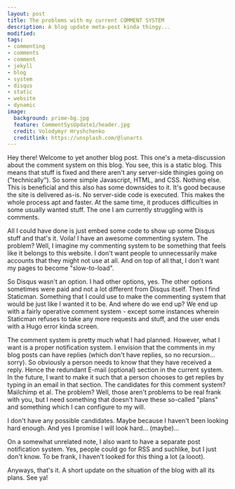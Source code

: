```yaml
---
layout: post
title: The problems with my current COMMENT SYSTEM
description: A blog update meta-post kinda thingy...
modified:
tags:
- commenting
- comments
- comment
- jekyll
- blog
- system
- disqus
- static
- website
- dynamic
image:
  background: prime-bg.jpg
  feature: CommentSysUpdate1/header.jpg
  credit: Volodymyr Hryshchenko
  creditlink: https://unsplash.com/@lunarts
---
```


Hey there! Welcome to yet another blog post. This one's a meta-discussion about the comment system on this blog. You see, this is a static blog. This means that stuff is fixed and there aren't any server-side thingies going on ("technically"). So some simple Javascript, HTML, and CSS. Nothing else. This is beneficial and this also has some downsides to it. It's good because the site is delivered as-is. No server-side code is executed. This makes the whole process apt and faster. At the same time, it produces difficulties in some usually wanted stuff. The one I am currently struggling with is comments.

All I could have done is just embed some code to show up some Disqus stuff and that's it. Voila! I have an awesome commenting system. The problem? Well, I imagine my commenting system to be something that feels like it belongs to this website. I don't want people to unnecessarily make accounts that they might not use at all. And on top of all that, I don't want my pages to become "slow-to-load".

So Disqus wasn't an option. I had other options, yes. The other options sometimes were paid and not a lot different from Disqus itself. Then I find Staticman. Something that I could use to make the commenting system that would be just like I wanted it to be. And where do we end up? We end up with a fairly operative comment system - except some instances wherein Staticman refuses to take any more requests and stuff, and the user ends with a Hugo error kinda screen.

The comment system is pretty much what I had planned. However, what I want is a proper notification system. I envision that the comments in my blog posts can have replies (which don't have replies, so no recursion... sorry). So obviously a person needs to know that they have received a reply. Hence the redundant E-mail (optional) section in the current system. In the future, I want to make it such that a person chooses to get replies by typing in an email in that section. The candidates for this comment system? Mailchimp et al. The problem? Well, those aren't problems to be real frank with you, but I need something that doesn't have these so-called "plans" and something which I can configure to my will.

I don't have any possible candidates. Maybe because I haven't been looking hard enough. And yes I promise I will look hard... (maybe)...

On a somewhat unrelated note, I also want to have a separate post notification system. Yes, people could go for RSS and suchlike, but I just don't know. To be frank, I haven't looked for this thing a lot (a looot).

Anyways, that's it. A short update on the situation of the blog with all its plans. See ya!
